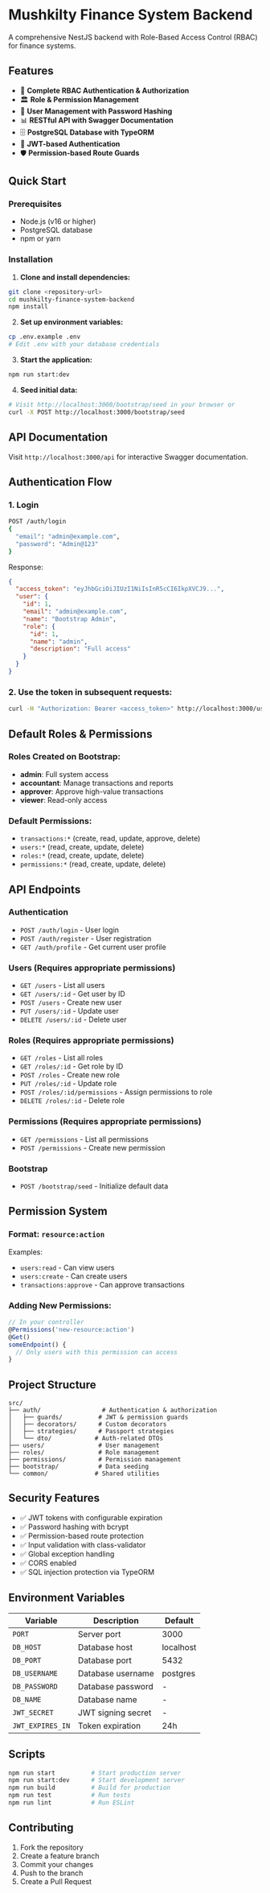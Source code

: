 # Mushkilty Finance System Backend

A comprehensive NestJS backend with Role-Based Access Control (RBAC) for finance systems.

## Features

- 🔐 **Complete RBAC Authentication & Authorization**
- 🏛️ **Role & Permission Management**
- 👥 **User Management with Password Hashing**
- 📊 **RESTful API with Swagger Documentation**
- 🗄️ **PostgreSQL Database with TypeORM**
- 🔑 **JWT-based Authentication**
- 🛡️ **Permission-based Route Guards**

## Quick Start

### Prerequisites
- Node.js (v16 or higher)
- PostgreSQL database
- npm or yarn

### Installation

1. **Clone and install dependencies:**
```bash
git clone <repository-url>
cd mushkilty-finance-system-backend
npm install
```

2. **Set up environment variables:**
```bash
cp .env.example .env
# Edit .env with your database credentials
```

3. **Start the application:**
```bash
npm run start:dev
```

4. **Seed initial data:**
```bash
# Visit http://localhost:3000/bootstrap/seed in your browser or
curl -X POST http://localhost:3000/bootstrap/seed
```

## API Documentation

Visit `http://localhost:3000/api` for interactive Swagger documentation.

## Authentication Flow

### 1. Login
```bash
POST /auth/login
{
  "email": "admin@example.com",
  "password": "Admin@123"
}
```

Response:
```json
{
  "access_token": "eyJhbGciOiJIUzI1NiIsInR5cCI6IkpXVCJ9...",
  "user": {
    "id": 1,
    "email": "admin@example.com",
    "name": "Bootstrap Admin",
    "role": {
      "id": 1,
      "name": "admin",
      "description": "Full access"
    }
  }
}
```

### 2. Use the token in subsequent requests:
```bash
curl -H "Authorization: Bearer <access_token>" http://localhost:3000/users
```

## Default Roles & Permissions

### Roles Created on Bootstrap:
- **admin**: Full system access
- **accountant**: Manage transactions and reports  
- **approver**: Approve high-value transactions
- **viewer**: Read-only access

### Default Permissions:
- `transactions:*` (create, read, update, approve, delete)
- `users:*` (read, create, update, delete)
- `roles:*` (read, create, update, delete)
- `permissions:*` (read, create, update, delete)

## API Endpoints

### Authentication
- `POST /auth/login` - User login
- `POST /auth/register` - User registration
- `GET /auth/profile` - Get current user profile

### Users (Requires appropriate permissions)
- `GET /users` - List all users
- `GET /users/:id` - Get user by ID
- `POST /users` - Create new user
- `PUT /users/:id` - Update user
- `DELETE /users/:id` - Delete user

### Roles (Requires appropriate permissions)
- `GET /roles` - List all roles
- `GET /roles/:id` - Get role by ID
- `POST /roles` - Create new role
- `PUT /roles/:id` - Update role
- `POST /roles/:id/permissions` - Assign permissions to role
- `DELETE /roles/:id` - Delete role

### Permissions (Requires appropriate permissions)
- `GET /permissions` - List all permissions
- `POST /permissions` - Create new permission

### Bootstrap
- `POST /bootstrap/seed` - Initialize default data

## Permission System

### Format: `resource:action`
Examples:
- `users:read` - Can view users
- `users:create` - Can create users
- `transactions:approve` - Can approve transactions

### Adding New Permissions:
```typescript
// In your controller
@Permissions('new-resource:action')
@Get()
someEndpoint() {
  // Only users with this permission can access
}
```

## Project Structure

```
src/
├── auth/                 # Authentication & authorization
│   ├── guards/          # JWT & permission guards
│   ├── decorators/      # Custom decorators
│   ├── strategies/      # Passport strategies
│   └── dto/            # Auth-related DTOs
├── users/               # User management
├── roles/               # Role management  
├── permissions/         # Permission management
├── bootstrap/           # Data seeding
└── common/             # Shared utilities
```

## Security Features

- ✅ JWT tokens with configurable expiration
- ✅ Password hashing with bcrypt
- ✅ Permission-based route protection
- ✅ Input validation with class-validator
- ✅ Global exception handling
- ✅ CORS enabled
- ✅ SQL injection protection via TypeORM

## Environment Variables

| Variable | Description | Default |
|----------|-------------|---------|
| `PORT` | Server port | 3000 |
| `DB_HOST` | Database host | localhost |
| `DB_PORT` | Database port | 5432 |
| `DB_USERNAME` | Database username | postgres |
| `DB_PASSWORD` | Database password | - |
| `DB_NAME` | Database name | - |
| `JWT_SECRET` | JWT signing secret | - |
| `JWT_EXPIRES_IN` | Token expiration | 24h |

## Scripts

```bash
npm run start          # Start production server
npm run start:dev      # Start development server
npm run build          # Build for production
npm run test           # Run tests
npm run lint           # Run ESLint
```

## Contributing

1. Fork the repository
2. Create a feature branch
3. Commit your changes
4. Push to the branch
5. Create a Pull Request